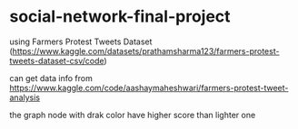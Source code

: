 # social-network-final-project
using Farmers Protest Tweets Dataset (https://www.kaggle.com/datasets/prathamsharma123/farmers-protest-tweets-dataset-csv/code)

can get data info from https://www.kaggle.com/code/aashaymaheshwari/farmers-protest-tweet-analysis

the graph node with drak color have higher score than lighter one 
